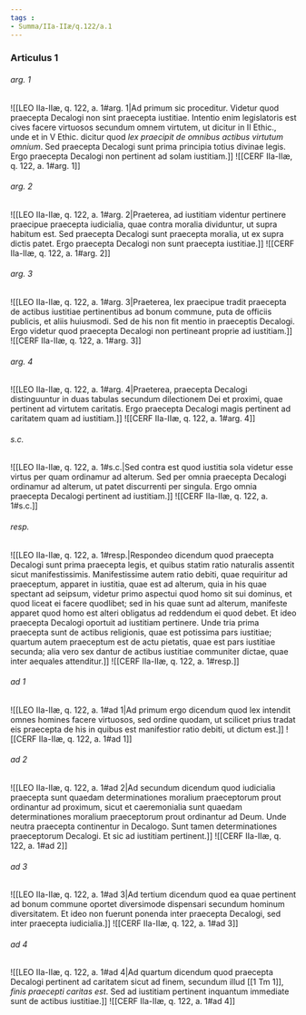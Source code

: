 ```yaml
---
tags : 
- Summa/IIa-IIæ/q.122/a.1
---
```


### Articulus 1

###### arg. 1
![[LEO IIa-IIæ, q. 122, a. 1#arg. 1|Ad primum sic proceditur. Videtur quod praecepta Decalogi non sint praecepta iustitiae. Intentio enim legislatoris est cives facere virtuosos secundum omnem virtutem, ut dicitur in II Ethic., unde et in V Ethic. dicitur quod *lex praecipit de omnibus actibus virtutum omnium*. Sed praecepta Decalogi sunt prima principia totius divinae legis. Ergo praecepta Decalogi non pertinent ad solam iustitiam.]]
![[CERF IIa-IIæ, q. 122, a. 1#arg. 1]]

###### arg. 2
![[LEO IIa-IIæ, q. 122, a. 1#arg. 2|Praeterea, ad iustitiam videntur pertinere praecipue praecepta iudicialia, quae contra moralia dividuntur, ut supra habitum est. Sed praecepta Decalogi sunt praecepta moralia, ut ex supra dictis patet. Ergo praecepta Decalogi non sunt praecepta iustitiae.]]
![[CERF IIa-IIæ, q. 122, a. 1#arg. 2]]

###### arg. 3
![[LEO IIa-IIæ, q. 122, a. 1#arg. 3|Praeterea, lex praecipue tradit praecepta de actibus iustitiae pertinentibus ad bonum commune, puta de officiis publicis, et aliis huiusmodi. Sed de his non fit mentio in praeceptis Decalogi. Ergo videtur quod praecepta Decalogi non pertineant proprie ad iustitiam.]]
![[CERF IIa-IIæ, q. 122, a. 1#arg. 3]]

###### arg. 4
![[LEO IIa-IIæ, q. 122, a. 1#arg. 4|Praeterea, praecepta Decalogi distinguuntur in duas tabulas secundum dilectionem Dei et proximi, quae pertinent ad virtutem caritatis. Ergo praecepta Decalogi magis pertinent ad caritatem quam ad iustitiam.]]
![[CERF IIa-IIæ, q. 122, a. 1#arg. 4]]

###### s.c.
![[LEO IIa-IIæ, q. 122, a. 1#s.c.|Sed contra est quod iustitia sola videtur esse virtus per quam ordinamur ad alterum. Sed per omnia praecepta Decalogi ordinamur ad alterum, ut patet discurrenti per singula. Ergo omnia praecepta Decalogi pertinent ad iustitiam.]]
![[CERF IIa-IIæ, q. 122, a. 1#s.c.]]

###### resp.
![[LEO IIa-IIæ, q. 122, a. 1#resp.|Respondeo dicendum quod praecepta Decalogi sunt prima praecepta legis, et quibus statim ratio naturalis assentit sicut manifestissimis. Manifestissime autem ratio debiti, quae requiritur ad praeceptum, apparet in iustitia, quae est ad alterum, quia in his quae spectant ad seipsum, videtur primo aspectui quod homo sit sui dominus, et quod liceat ei facere quodlibet; sed in his quae sunt ad alterum, manifeste apparet quod homo est alteri obligatus ad reddendum ei quod debet. Et ideo praecepta Decalogi oportuit ad iustitiam pertinere. Unde tria prima praecepta sunt de actibus religionis, quae est potissima pars iustitiae; quartum autem praeceptum est de actu pietatis, quae est pars iustitiae secunda; alia vero sex dantur de actibus iustitiae communiter dictae, quae inter aequales attenditur.]]
![[CERF IIa-IIæ, q. 122, a. 1#resp.]]

###### ad 1
![[LEO IIa-IIæ, q. 122, a. 1#ad 1|Ad primum ergo dicendum quod lex intendit omnes homines facere virtuosos, sed ordine quodam, ut scilicet prius tradat eis praecepta de his in quibus est manifestior ratio debiti, ut dictum est.]]
![[CERF IIa-IIæ, q. 122, a. 1#ad 1]]

###### ad 2
![[LEO IIa-IIæ, q. 122, a. 1#ad 2|Ad secundum dicendum quod iudicialia praecepta sunt quaedam determinationes moralium praeceptorum prout ordinantur ad proximum, sicut et caeremonialia sunt quaedam determinationes moralium praeceptorum prout ordinantur ad Deum. Unde neutra praecepta continentur in Decalogo. Sunt tamen determinationes praeceptorum Decalogi. Et sic ad iustitiam pertinent.]]
![[CERF IIa-IIæ, q. 122, a. 1#ad 2]]

###### ad 3
![[LEO IIa-IIæ, q. 122, a. 1#ad 3|Ad tertium dicendum quod ea quae pertinent ad bonum commune oportet diversimode dispensari secundum hominum diversitatem. Et ideo non fuerunt ponenda inter praecepta Decalogi, sed inter praecepta iudicialia.]]
![[CERF IIa-IIæ, q. 122, a. 1#ad 3]]

###### ad 4
![[LEO IIa-IIæ, q. 122, a. 1#ad 4|Ad quartum dicendum quod praecepta Decalogi pertinent ad caritatem sicut ad finem, secundum illud [[1 Tm 1]], *finis praecepti caritas est*. Sed ad iustitiam pertinent inquantum immediate sunt de actibus iustitiae.]]
![[CERF IIa-IIæ, q. 122, a. 1#ad 4]]

